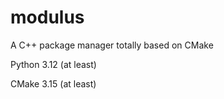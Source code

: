 # modulus
A C++ package manager totally based on CMake

Python 3.12 (at least)

CMake 3.15 (at least)
